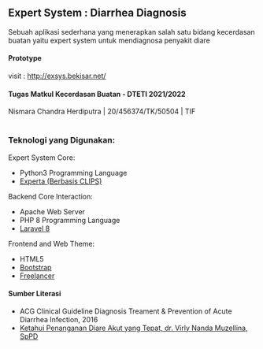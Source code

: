 ## Expert System : Diarrhea Diagnosis
Sebuah aplikasi sederhana yang menerapkan salah satu bidang kecerdasan buatan yaitu expert system untuk mendiagnosa penyakit diare

#### Prototype
visit : http://exsys.bekisar.net/

#### Tugas Matkul Kecerdasan Buatan - DTETI 2021/2022
Nismara Chandra Herdiputra | 20/456374/TK/50504 | TIF <br>
<br>
### Teknologi yang Digunakan:
Expert System Core:
<ul>
    <li>Python3 Programming Language</li>
    <li><a href="https://github.com/nilp0inter/experta">Experta (Berbasis CLIPS)</a></li>
</ul>

Backend Core Interaction:
<ul>
    <li>Apache Web Server</li>
    <li>PHP 8 Programming Language</li>
    <li><a href="https://github.com/laravel/laravel">Laravel 8</a></li>
</ul>

Frontend and Web Theme:
<ul>
    <li>HTML5</li>
    <li><a href="https://github.com/twbs/bootstrap">Bootstrap</a></li>
    <li><a href="https://startbootstrap.com/theme/freelancer">Freelancer</a></li>
</ul>


#### Sumber Literasi
<ul>
    <li>ACG Clinical Guideline Diagnosis Treament & Prevention of Acute Diarrhea Infection, 2016</li>
    <li><a href="https://ygi.or.id/ketahui-penanganan-diare-akut-yang-tepat/">Ketahui Penanganan Diare Akut yang Tepat, dr. Virly Nanda Muzellina, SpPD</a></li>
</ul>







